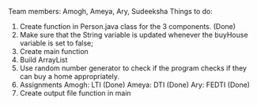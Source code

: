Team members: Amogh, Ameya, Ary, Sudeeksha
Things to do: 
  1. Create function in Person.java class for the 3 components. (Done)
  2. Make sure that the String variable is updated whenever the buyHouse variable is set to false;
  3. Create main function
  4. Build ArrayList
  5. Use random number generator to check if the program checks if they can buy a home appropriately.
  6. Assignments
     Amogh: LTI (Done)
     Ameya: DTI (Done)
     Ary: FEDTI (Done)
  7. Create output file function in main
